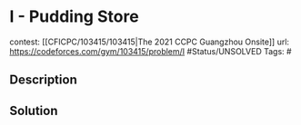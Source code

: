 # I - Pudding Store

contest: [[CFICPC/103415/103415|The 2021 CCPC Guangzhou Onsite]]
url: https://codeforces.com/gym/103415/problem/I
#Status/UNSOLVED
Tags: #

## Description

## Solution


